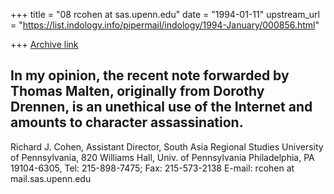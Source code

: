 +++
title = "08 rcohen at sas.upenn.edu"
date = "1994-01-11"
upstream_url = "https://list.indology.info/pipermail/indology/1994-January/000856.html"

+++
[Archive link](https://list.indology.info/pipermail/indology/1994-January/000856.html)

In my opinion, the recent note forwarded by Thomas Malten, originally from
Dorothy Drennen, is an unethical use of the Internet and amounts to
character assassination.
--
Richard J. Cohen, Assistant Director, South Asia Regional Studies
University of Pennsylvania, 820 Williams Hall, Univ. of Pennsylvania
Philadelphia, PA 19104-6305, Tel: 215-898-7475; Fax: 215-573-2138
E-mail: rcohen at mail.sas.upenn.edu





